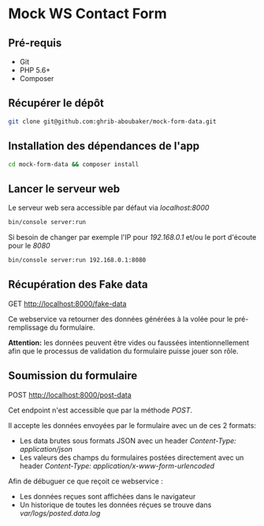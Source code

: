 # Mock WS Contact Form

## Pré-requis
- Git
- PHP 5.6+
- Composer

## Récupérer le dépôt
```bash
git clone git@github.com:ghrib-aboubaker/mock-form-data.git
```

## Installation des dépendances de l'app
```bash
cd mock-form-data && composer install
```

## Lancer le serveur web
Le serveur web sera accessible par défaut via _localhost:8000_
```bash
bin/console server:run
```
Si besoin de changer par exemple l'IP pour _192.168.0.1_ et/ou le port d'écoute pour le _8080_
```bash
bin/console server:run 192.168.0.1:8080
```

## Récupération des Fake data
GET [http://localhost:8000/fake-data](http://localhost:8000/fake-data)

Ce webservice va retourner des données générées à la volée pour le pré-remplissage du formulaire.

**Attention:** les données peuvent être vides ou faussées intentionnellement afin que le processus de validation 
du formulaire puisse jouer son rôle.

## Soumission du formulaire
POST [http://localhost:8000/post-data](http://localhost:8000/post-data)

Cet endpoint n'est accessible que par la méthode _POST_.

Il accepte les données envoyées par le formulaire avec un de ces 2 formats:
- Les data brutes sous formats JSON avec un header _Content-Type: application/json_
- Les valeurs des champs du formulaires postées directement avec un header _Content-Type: application/x-www-form-urlencoded_

Afin de débuguer ce que reçoit ce webservice :
- Les données reçues sont affichées dans le navigateur
- Un historique de toutes les données réçues se trouve dans _var/logs/posted.data.log_
    
